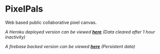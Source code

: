 PixelPals
============

Web based public collaborative pixel canvas.

*A Heroku deployed version can be viewed [**here**](https://pixelpals.herokuapp.com) (Data cleared after 1 hour inactivity)*  

*A firebase backed version can be viewed [**here**](https://eternalthinker.github.io/pixelpals) (Persistent data)*

